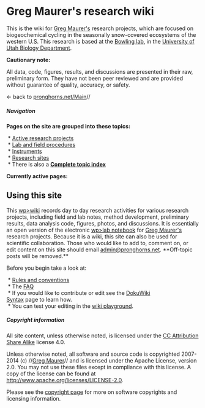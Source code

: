 # Greg Maurer's research wiki

This is the wiki for [Greg
Maurer's](http://pronghorns.net/about.html) research
projects, which are focused on biogeochemical cycling in the seasonally
snow-covered ecosystems of the western U.S. This research is based at
the [Bowling lab](http://bioweb.biology.utah.edu/bowling/),
in the [University of Utah Biology
Department](http://www.biology.utah.edu).

**Cautionary note:**

All data, code, figures, results, and discussions are presented in their
raw, preliminary form. They have not been peer reviewed and are provided
without guarantee of quality, accuracy, or safety.

<- back to [pronghorns.net/Main](http://pronghorns.net/)//

##### Navigation

**Pages on the site are grouped into these topics:**

 * [Active research projects](topicindex#Active_research_projects)\
 * [Lab and field
procedures](topicindex#Procedures )\
 * [Instruments](topicindex#Instruments)\
 * [Research sites](topicindex#Research_sites)\
 * There is also a **[Complete topic index](topicindex)**

**Currently active pages:**

## Using this site

This [wp&gt;wiki](wp>wiki "wikilink") records day to day research
activities for various research projects, including field and lab notes,
method development, preliminary results, data analysis code, figures,
photos, and discussions. It is essentially an open version of the
electronic [wp&gt;lab notebook](wp>lab_notebook "wikilink") for [Greg
Maurer's](http://pronghorns.net/about.html "wikilink") research
projects. Because it is a wiki, this site can also be used for
scientific collaboration. Those who would like to add to, comment on, or
edit content on this site should email <admin@pronghorns.net>.
\*\*Off-topic posts will be removed.\*\*

Before you begin take a look at:

 * [Rules and conventions](wiki:standards "wikilink")\
 * The [FAQ](faq "wikilink")\
 * If you would like to contribute or edit see the [DokuWiki
Syntax](wiki:syntax "wikilink") page to learn how.\
 * You can test your editing in the [wiki playground](playground:playground "wikilink").

##### Copyright information

All site content, unless otherwise noted, is licensed under the [CC
Attribution Share
Alike](http://creativecommons.org/licenses/by-sa/4.0 "wikilink") license
4.0.

Unless otherwise noted, all software and source code is copyrighted
2007-2014 (c) //[Greg Maurer](greg@pronghorns.net "wikilink")// and is
licensed under the Apache License, version 2.0. You may not use these
files except in compliance with this license. A copy of the license can
be found at <http://www.apache.org/licenses/LICENSE-2.0>.

Please see the [copyright page](wiki:copyright "wikilink") for more on
software copyrights and licensing information.
